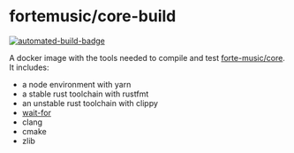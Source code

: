 fortemusic/core-build
=====================

[![automated-build-badge]][docker-hub]

A docker image with the tools needed to compile and test [forte-music/core]. It
includes:

* a node environment with yarn
* a stable rust toolchain with rustfmt
* an unstable rust toolchain with clippy
* [wait-for]
* clang
* cmake
* zlib

[forte-music/core]: https://github.com/forte-music/core
[wait-for]: https://github.com/eficode/wait-for

[automated-build-badge]: https://img.shields.io/docker/automated/fortemusic/core-build.svg
[docker-hub]: https://hub.docker.com/r/fortemusic/core-build/
